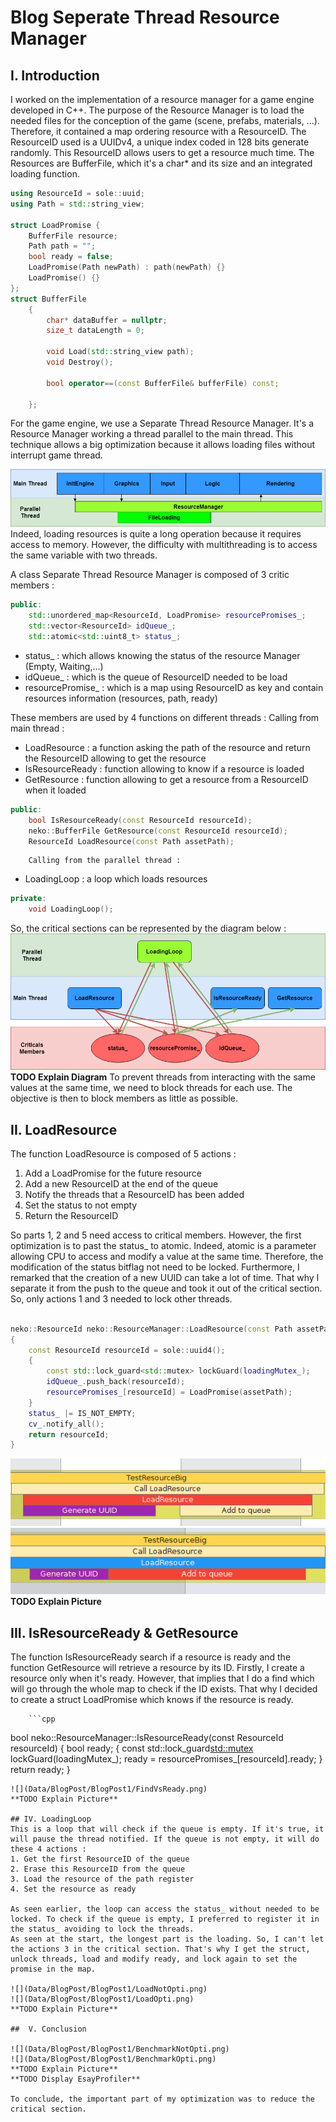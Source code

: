 # Blog Seperate Thread Resource Manager
## I. Introduction
I worked on the implementation of a resource manager for a game engine developed in C++.
The purpose of the Resource Manager is to load the needed files for the conception of the game (scene, prefabs, materials, ...).
Therefore, it contained a map ordering resource with a ResourceID.
The ResourceID used is a UUIDv4, a unique index coded in 128 bits generate randomly. This ResourceID allows users to get a resource much time.
The Resources are BufferFile, which it's a char\* and its size and an integrated loading function.
		
```cpp
using ResourceId = sole::uuid;
using Path = std::string_view;

struct LoadPromise {
    BufferFile resource;
    Path path = "";
    bool ready = false;
    LoadPromise(Path newPath) : path(newPath) {}
    LoadPromise() {}
};
struct BufferFile
	{
        char* dataBuffer = nullptr;
        size_t dataLength = 0;

        void Load(std::string_view path);
        void Destroy();

        bool operator==(const BufferFile& bufferFile) const;

	};
```

For the game engine, we use a Separate Thread Resource Manager. It's a Resource Manager working a thread parallel to the main thread.
This technique allows a big optimization because it allows loading files without interrupt game thread.
    
![](Data/BlogPost/BlogPost1/MultithreadDiagram.png)
Indeed, loading resources is quite a long operation because it requires access to memory.
However, the difficulty with multithreading is to access the same variable with two threads.

A class Separate Thread Resource Manager is composed of 3 critic members :
		
```cpp
public:
    std::unordered_map<ResourceId, LoadPromise> resourcePromises_;
    std::vector<ResourceId> idQueue_;
    std::atomic<std::uint8_t> status_;
```

- status_ : which allows knowing the status of the resource Manager (Empty, Waiting,...)
- idQueue_ : which is the queue of ResourceID needed to be load
- resourcePromise_ : which is a map using ResourceID as key and contain resources information (resources, path, ready)
		
These members are used by 4 functions on different threads :
Calling from main thread :
			
- LoadResource : a function asking the path of the resource and return the ResourceID allowing to get the resource
- IsResourceReady : function allowing to know if a resource is loaded
- GetResource : function allowing to get a resource from a ResourceID when it loaded
```cpp
public:
    bool IsResourceReady(const ResourceId resourceId);
    neko::BufferFile GetResource(const ResourceId resourceId);
    ResourceId LoadResource(const Path assetPath);
```
		Calling from the parallel thread :
- LoadingLoop : a loop which loads resources
```cpp
private:
    void LoadingLoop();
```

So, the critical sections can be represented by the diagram below :
![](Data/BlogPost/BlogPost1/CriticalMembers.png)
**TODO Explain Diagram**
To prevent threads from interacting with the same values at the same time, we need to block threads for each use. The objective is then to block members as little as possible.

## II. LoadResource

The function LoadResource is composed of 5 actions :
1. Add a LoadPromise for the future resource
2. Add a new ResourceID at the end of the queue
3. Notify the threads that a ResourceID has been added
4. Set the status to not empty
5. Return the ResourceID

So parts 1, 2 and 5 need access to critical members.
However, the first optimization is to past the status_ to atomic. Indeed, atomic is a parameter allowing CPU to access and modify a value at the same time. Therefore, the modification of the status bitflag not need to be locked.
Furthermore, I remarked that the creation of a new UUID can take a lot of time. That why I separate it from the push to the queue and took it out of the critical section.
So, only actions 1 and 3 needed to lock other threads.
```cpp

neko::ResourceId neko::ResourceManager::LoadResource(const Path assetPath)
{
    const ResourceId resourceId = sole::uuid4();
    {
        const std::lock_guard<std::mutex> lockGuard(loadingMutex_);
        idQueue_.push_back(resourceId);
        resourcePromises_[resourceId] = LoadPromise(assetPath);
    }
    status_ |= IS_NOT_EMPTY;
    cv_.notify_all();
    return resourceId;
}

```
![](Data/BlogPost/BlogPost1/LoadResourceNotOpti.png)
![](Data/BlogPost/BlogPost1/LoadResourceOpti.png)
**TODO Explain Picture**

## III. IsResourceReady & GetResource

The function IsResourceReady search if a resource is ready and the function GetResource will retrieve a resource by its ID.
Firstly, I create a resource only when it's ready. However, that implies that I do a find which will go through the whole map to check if the ID exists. That why I decided to create a struct LoadPromise which knows if the resource is ready.

		```cpp
bool neko::ResourceManager::IsResourceReady(const ResourceId resourceId)
{
    bool ready;
    {
        const std::lock_guard<std::mutex> lockGuard(loadingMutex_);
        ready = resourcePromises_[resourceId].ready;
    }
    return ready;
}
```
![](Data/BlogPost/BlogPost1/FindVsReady.png)
**TODO Explain Picture**

## IV. LoadingLoop 
This is a loop that will check if the queue is empty. If it's true, it will pause the thread notified. If the queue is not empty, it will do these 4 actions :
1. Get the first ResourceID of the queue
2. Erase this ResourceID from the queue
3. Load the resource of the path register
4. Set the resource as ready

As seen earlier, the loop can access the status_ without needed to be locked. To check if the queue is empty, I preferred to register it in the status_ avoiding to lock the threads.
As seen at the start, the longest part is the loading. So, I can't let the actions 3 in the critical section. That's why I get the struct, unlock threads, load and modify ready, and lock again to set the promise in the map.
        
![](Data/BlogPost/BlogPost1/LoadNotOpti.png)
![](Data/BlogPost/BlogPost1/LoadOpti.png)
**TODO Explain Picture**

##  V. Conclusion

![](Data/BlogPost/BlogPost1/BenchmarkNotOpti.png)
![](Data/BlogPost/BlogPost1/BenchmarkOpti.png)
**TODO Explain Picture**
**TODO Display EsayProfiler**

To conclude, the important part of my optimization was to reduce the critical section.


